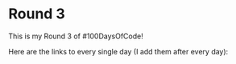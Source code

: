 # Round 3

This is my Round 3 of #100DaysOfCode!

Here are the links to every single day (I add them after every day):
